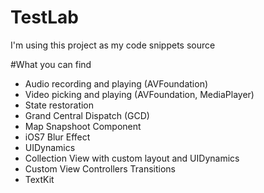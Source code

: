 TestLab
=======

I'm using this project as my code snippets source

#What you can find

- Audio recording and playing (AVFoundation)
- Video picking and playing (AVFoundation, MediaPlayer)
- State restoration
- Grand Central Dispatch (GCD)
- Map Snapshoot Component
- iOS7 Blur Effect
- UIDynamics
- Collection View with custom layout and UIDynamics
- Custom View Controllers Transitions
- TextKit
